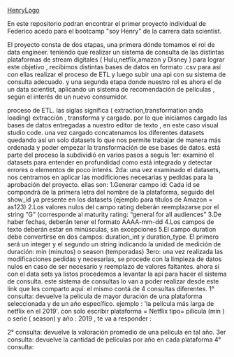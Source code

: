 [HenryLogo](https://d31uz8lwfmyn8g.cloudfront.net/Assets/logo-henry-white-lg.png)

 En este repositorio podran encontrar el primer proyecto individual de Federico acedo para el bootcamp "soy Henry" de la carrera data scientist.

El proyecto consta de dos etapas, una primera dónde tomamos el rol de data engineer. teniendo que realizar un sistema de consulta de las distintas plataformas de stream digitales ( Hulu,netflix,amazon y Disney ) para lograr este objetivo , recibimos distintas bases de datos en formato .csv para así con ellas realizar el proceso de ETL y luego subir una api con su sistema de consulta adecuado.
y una segunda etapa donde nuestro rol es ahora el de un data scientist, aplicando un sistema de recomendación de películas , según el interés de un nuevo consumidor.

proceso de ETL.
las siglas significa ( extraction,transformation anda loading) extracción , transforma y cargado.
por lo que iniciamos cargado las bases de datos entregadas a nuestro editor de texto , en este caso visual studio code.
una vez cargado concatenamos los diferentes datasets quedando así un solo datasets lo que nos permite trabajar de manera más ordenada y poder empezar  la transformación de ese bases de datos. 
está parte del proceso la subdividió en varios pasos a seguís
1er: examinó el datasets para entender en profundidad como está integrado y detectar errores o elementos de poco interés.
2da: una vez examinado el datasets, nos centramos en aplicar las modificiones necesarias y pedidas para la aprobación del proyecto.
ellas son: 
1.Generar campo id: Cada id se compondrá de la primera letra del nombre de la plataforma, seguido del show_id ya presente en los datasets (ejemplo para títulos de Amazon = as123)
2.Los valores nulos del campo rating deberán reemplazarse por el string “G” (corresponde al maturity rating: “general for all audiences”
3.De haber fechas, deberán tener el formato AAAA-mm-dd
4.Los campos de texto deberán estar en minúsculas, sin excepciones
5.El campo duration debe convertirse en dos campos: duration_int y duration_type. El primero será un integer y el segundo un string indicando la unidad de medición de duración: min (minutos) o season (temporadas)
3ero: una vez realizada las modificaciones pedidas y necesarias, se procede con la limpieza de datos nulos en caso de ser necesario y reemplazo de valores faltantes.
ahora sí con el data sets ya listos procedemos a levantar la api para hacer el sistema de consulta.
este sistema de consultas lo van a poder realizar desde este link que les comparto aquí: 
el mismo contá de 4 consultas diferentes.
1° consulta: devuelve la película de mayor duración de una plataforma seleccionada y de un año específico. ejemplo : 'la película más larga de netflix en el 2019'. 
con solo escribir plataforma = Netflix tipo= pilicula (min ) o serie ( season) y año : 2019 , te va a responder :

2° consulta: devuelve la valoración promedio de una película en tal año.
3er consulta: devuelve la cantidad de películas por año en cada plataforma
4° consulta: 
